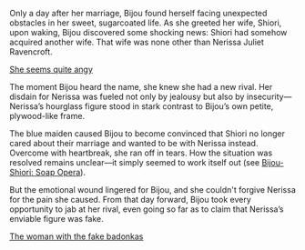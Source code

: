 <!-- title: Fake Honkers -->
<!-- relationship: Enemy -->

Only a day after her marriage, Bijou found herself facing unexpected obstacles in her sweet, sugarcoated life. As she greeted her wife, Shiori, upon waking, Bijou discovered some shocking news: Shiori had somehow acquired another wife. That wife was none other than Nerissa Juliet Ravencroft.

[She seems quite angy](#embed:https://www.youtube.com/live/Tl7rUzJyc_0?t=5243)

The moment Bijou heard the name, she knew she had a new rival. Her disdain for Nerissa was fueled not only by jealousy but also by insecurity—Nerissa’s hourglass figure stood in stark contrast to Bijou’s own petite, plywood-like frame.

The blue maiden caused Bijou to become convinced that Shiori no longer cared about their marriage and wanted to be with Nerissa instead. Overcome with heartbreak, she ran off in tears. How the situation was resolved remains unclear—it simply seemed to work itself out (see [Bijou-Shiori: Soap Opera](#edge:shiori-bijou)).

But the emotional wound lingered for Bijou, and she couldn't forgive Nerissa for the pain she caused. From that day forward, Bijou took every opportunity to jab at her rival, even going so far as to claim that Nerissa’s enviable figure was fake.

[The woman with the fake badonkas](#embed:https://www.youtube.com/live/Tl7rUzJyc_0?t=8396)
